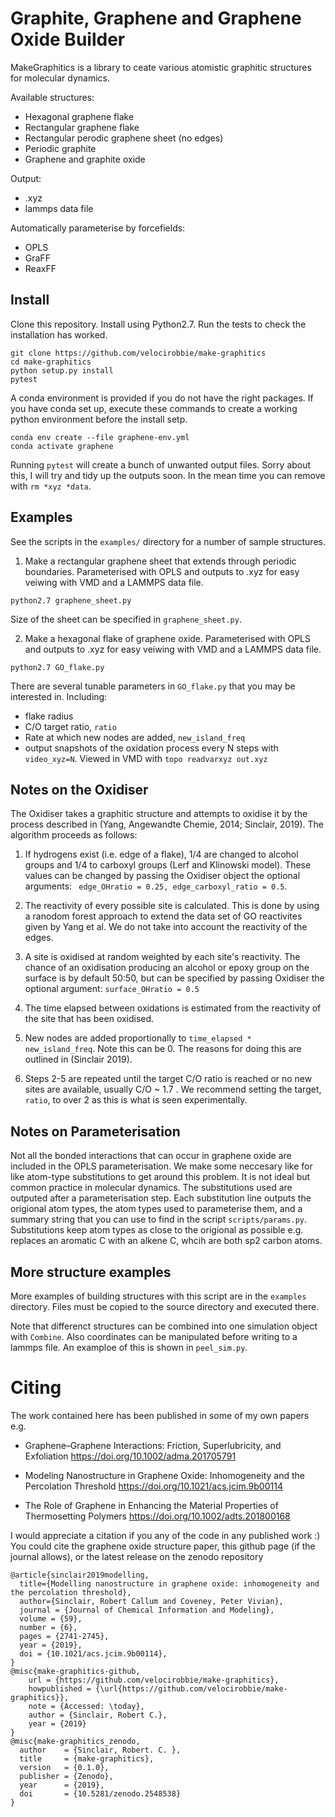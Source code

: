 # Graphite, Graphene and Graphene Oxide Builder

MakeGraphitics is a library to ceate various atomistic graphitic structures for molecular dynamics.

Available structures:
- Hexagonal graphene flake
- Rectangular graphene flake
- Rectangular perodic graphene sheet (no edges)
- Periodic graphite 
- Graphene and graphite oxide

Output:
- .xyz 
- lammps data file

Automatically parameterise by forcefields:
- OPLS
- GraFF
- ReaxFF

## Install

Clone this repository. Install using Python2.7. Run the tests to check the installation has worked.
```
git clone https://github.com/velocirobbie/make-graphitics
cd make-graphitics
python setup.py install
pytest
```

A conda environment is provided if you do not have the right packages. If you have conda set up, execute these commands to create a working python environment before the install setp.
```
conda env create --file graphene-env.yml
conda activate graphene
```

Running `pytest` will create a bunch of unwanted output files. Sorry about this, I will try and tidy up the outputs soon. In the mean time you can remove with `rm *xyz *data`.

## Examples

See the scripts in the `examples/` directory for a number of sample structures.

1) Make a rectangular graphene sheet that extends through periodic boundaries. Parameterised with OPLS and outputs to .xyz for easy veiwing with VMD and a LAMMPS data file.
```
python2.7 graphene_sheet.py
```
Size of the sheet can be specified in `graphene_sheet.py`.

2) Make a hexagonal flake of graphene oxide. Parameterised with OPLS and outputs to .xyz for easy veiwing with VMD and a LAMMPS data file.
```
python2.7 GO_flake.py
```
There are several tunable parameters in `GO_flake.py` that you may be interested in. Including:
- flake radius
- C/O target ratio, `ratio`
- Rate at which new nodes are added, `new_island_freq`
- output snapshots of the oxidation process every N steps with `video_xyz=N`. Viewed in VMD with `topo readvarxyz out.xyz`

## Notes on the Oxidiser 

The Oxidiser takes a graphitic structure and attempts to oxidise it by the process described in (Yang, Angewandte Chemie, 2014; Sinclair, 2019). The algorithm proceeds as follows:

1) If hydrogens exist (i.e. edge of a flake), 1/4 are changed to alcohol groups and 1/4 to carboxyl groups (Lerf and Klinowski model). These values can be changed by passing the Oxidiser object the optional arguments: ` edge_OHratio = 0.25, edge_carboxyl_ratio = 0.5`.

2) The reactivity of every possible site is calculated. This is done by using a ranodom forest approach to extend the data set of GO reactivites given by Yang et al. We do not take into account the reactivity of the edges.

3) A site is oxidised at random weighted by each site's reactivity. The chance of an oxidisation producing an alcohol or epoxy group on the surface is by default 50:50, but can be specified by passing Oxidiser the optional argument: `surface_OHratio = 0.5`

4) The time elapsed between oxidations is estimated from the reactivity of the site that has been oxidised.

5) New nodes are added proportionally to `time_elapsed * new_island_freq`. Note this can be 0. The reasons for doing this are outlined in (Sinclair 2019).

6) Steps 2-5 are repeated until the target C/O ratio is reached or no new sites are available, usually C/O ~ 1.7 . We recommend setting the target, `ratio`, to over 2 as this is what is seen experimentally.

## Notes on Parameterisation

Not all the bonded interactions that can occur in graphene oxide are included in the OPLS parameterisation. We make some neccesary like for like atom-type substitutions to get around this problem. It is not ideal but common practice in molecular dynamics. The substitutions used are outputed after a parameterisation step. Each substitution line outputs the origional atom types, the atom types used to parameterise them, and a summary string that you can use to find in the script `scripts/params.py`. Substitutions keep atom types as close to the origional as possible e.g. replaces an aromatic C with an alkene C, whcih are both sp2 carbon atoms. 

## More structure examples

More examples of building structures with this script are in the `examples` directory. Files must be copied to the source directory and executed there.

Note that differenct structures can be combined into one simulation object with `Combine`. Also coordinates can be manipulated before writing to a lammps file. An examploe of this is shown in `peel_sim.py`.

# Citing

The work contained here has been published in some of my own papers e.g.

 - Graphene–Graphene Interactions: Friction, Superlubricity, and Exfoliation https://doi.org/10.1002/adma.201705791

 - Modeling Nanostructure in Graphene Oxide: Inhomogeneity and the Percolation Threshold https://doi.org/10.1021/acs.jcim.9b00114

 - The Role of Graphene in Enhancing the Material Properties of Thermosetting Polymers https://doi.org/10.1002/adts.201800168

I would appreciate a citation if you any of the code in any published work :) You could cite the graphene oxide structure paper, this github page (if the journal allows), or the latest release on the zenodo repository

```
@article{sinclair2019modelling,
  title={Modelling nanostructure in graphene oxide: inhomogeneity and the percolation threshold},
  author={Sinclair, Robert Callum and Coveney, Peter Vivian},
  journal = {Journal of Chemical Information and Modeling},
  volume = {59},
  number = {6},
  pages = {2741-2745},
  year = {2019},
  doi = {10.1021/acs.jcim.9b00114},
}
@misc{make-graphitics-github,
    url = {https://github.com/velocirobbie/make-graphitics},
    howpublished = {\url{https://github.com/velocirobbie/make-graphitics}},
    note = {Accessed: \today},
    author = {Sinclair, Robert C.},
    year = {2019}
}
@misc{make-graphitics_zenodo,
  author    = {Sinclair, Robert. C. },
  title     = {make-graphitics},
  version   = {0.1.0},
  publisher = {Zenodo},
  year      = {2019},
  doi       = {10.5281/zenodo.2548538}
}

